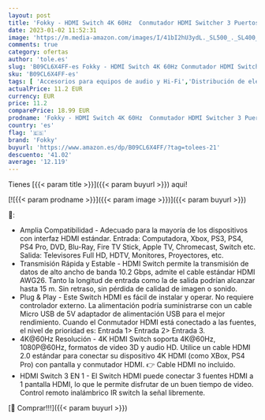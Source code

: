 ```yaml
---
layout: post
title: 'Fokky - HDMI Switch 4K 60Hz  Conmutador HDMI Switcher 3 Puertos con Control Remoto  Automático Switch 3 Entradas a 1 Salida  Soporta 4K  3D  1080P para PS4  PS3  Xbox  BLU-Ray  DVD  HDTV  Chromecast'
date: 2023-01-02 11:52:31
image: 'https://m.media-amazon.com/images/I/41bI2hU3ydL._SL500_._SL400_.jpg'
comments: true
category: ofertas
author: 'tole.es'
slug: 'B09CL6X4FF-es Fokky - HDMI Switch 4K 60Hz Conmutador HDMI Switcher 3...'
sku: 'B09CL6X4FF-es'
tags: [ 'Accesorios para equipos de audio y Hi-Fi','Distribución de electrónica','Electrónica','Equipos de audio y Hi-Fi','Selectores electrónicos de audio y vídeo','fokky','ps4','xbox','🇪🇸', ]
actualPrice: 11.2 EUR
currency: EUR
price: 11.2
comparePrice: 18.99 EUR
prodname: 'Fokky - HDMI Switch 4K 60Hz  Conmutador HDMI Switcher 3 Puertos con Control Remoto  Automático Switch 3 Entradas a 1 Salida  Soporta 4K  3D  1080P para PS4  PS3  Xbox  BLU-Ray  DVD  HDTV  Chromecast'
country: 'es'
flag: '🇪🇸'
brand: 'Fokky'
buyurl: 'https://www.amazon.es/dp/B09CL6X4FF/?tag=tolees-21'
descuento: '41.02'
average: '12.119'
---
```


Tienes [{{< param title >}}]({{< param buyurl >}}) aqui!

[![{{< param prodname >}}]({{< param image >}})]({{< param buyurl >}})

🔎:

- Amplia Compatibilidad - Adecuado para la mayoría de los dispositivos con interfaz HDMI estándar. Entrada: Computadora, Xbox, PS3, PS4, PS4 Pro, DVD, Blu-Ray, Fire TV Stick, Apple TV, Chromecast, Switch etc. Salida: Televisores Full HD, HDTV, Monitores, Proyectores, etc.
- Transmisión Rápida y Estable - HDMI Switch permite la transmisión de datos de alto ancho de banda 10.2 Gbps, admite el cable estándar HDMI AWG26. Tanto la longitud de entrada como la de salida podrían alcanzar hasta 15 m. Sin retraso, sin pérdida de calidad de imagen o sonido.
- Plug & Play - Este Switch HDMI es fácil de instalar y operar. No requiere controlador externo. La alimentación podría suministrarse con un cable Micro USB de 5V adaptador de alimentación USB para el mejor rendimiento. Cuando el Conmutador HDMI está conectado a las fuentes, el nivel de prioridad es: Entrada 1> Entrada 2> Entrada 3.
- 4K@60Hz Resolución - 4K HDMI Switch soporta 4K@60Hz, 1080P@60Hz, formatos de video 3D y audio HD. Utilice un cable HDMI 2.0 estándar para conectar su dispositivo 4K HDMI (como XBox, PS4 Pro) con pantalla y conmutador HDMI. 👉 Cable HDMI no incluido.
- HDMI Switch 3 EN 1 - El Switch HDMI puede conectar 3 fuentes HDMI a 1 pantalla HDMI, lo que le permite disfrutar de un buen tiempo de video. Control remoto inalámbrico IR switch la señal libremente.

[🛒 Comprar!!!]({{< param buyurl >}})
